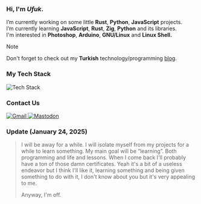 <h3 align="left">Hi, I'm <em>Ufuk</em>.</h3>

<p>
  I’m currently working on some little <strong>Rust</strong>, <strong>Python</strong>, <strong>JavaScript</strong> projects. <br> 
  I’m currently learning <strong>JavaScript</strong>, <strong>Rust</strong>, <strong>Zig</strong>, <strong>Python</strong> and its libraries.<br> 
  I'm interested in <strong>Photoshop</strong>, <strong>Arduino</strong>, <strong>GNU/Linux</strong> and <strong>Linux Shell.</strong> 
</p>

> [!NOTE]
> Don't forget to check out my <strong>Turkish</strong> technology/programming <a href="https://ufuk.bearblog.dev" target="_blank" rel="noopener noreferrer">blog</a>.

<h3 align="left">My Tech Stack</h3>

![Tech Stack](https://skillicons.dev/icons?i=arduino,bash,bootstrap,css,debian,django,electron,fastapi,figma,firebase,flask,html,js,kali,linux,materialui,nextjs,nodejs,npm,nuxtjs,ps,py,pytorch,qt,r,react,rust,supabase,svelte,tailwind,tauri,ts,vercel,vue,webflow,zig&theme=dark&perline=9
)

<h3 align="left">Contact Us</h3>

<a href="mailto:ufuayk@gmail.com">
  <img src="https://skillicons.dev/icons?i=gmail" alt="Gmail">
</a>
<a href="https://c.im/@ufuk">
  <img src="https://skillicons.dev/icons?i=mastodon" alt="Mastodon">
</a>

<h3 align="left">Update (January 24, 2025)</h3>

> I will be away for a while. I will isolate myself from my projects for a while to learn something. My main goal will be “learning”. Both programming and life and lessons. When I come back I'll probably have a ton of those damn certificates. Yeah it's a bit of a useless endeavor but I think I'll like it, learning something and being given something to do with it, I don't know about you but it's very appealing to me.
>
> Anyway, I'm off.

